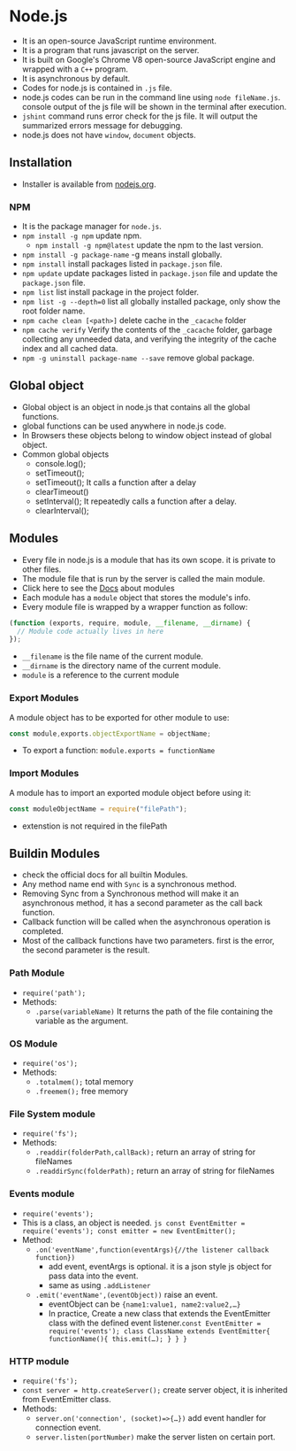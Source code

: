 # Node.js

- It is an open-source JavaScript runtime environment.
- It is a program that runs javascript on the server.
- It is built on Google's Chrome V8 open-source JavaScript engine and wrapped with a `C++` program.
- It is asynchronous by default.
- Codes for node.js is contained in `.js` file.
- node.js codes can be run in the command line using `node fileName.js`. console output of the js file will be shown in the terminal after execution.
- `jshint` command runs error check for the js file. It will output the summarized errors message for debugging.
- node.js does not have `window`, `document` objects.

## Installation

- Installer is available from [nodejs.org](nodejs.org).

### NPM

- It is the package manager for `node.js`.
- `npm install -g npm` update npm.
  - `npm install -g npm@latest` update the npm to the last version.
- `npm install -g package-name` -g means install globally.
- `npm install` install packages listed in `package.json` file.
- `npm update` update packages listed in `package.json` file and update the `package.json` file.
- `npm list` list install package in the project folder.
- `npm list -g --depth=0` list all globally installed package, only show the root folder name.
- `npm cache clean [<path>]` delete cache in the `_cacache` folder
- `npm cache verify` Verify the contents of the `_cacache` folder, garbage collecting any unneeded data, and verifying the integrity of the cache index and all cached data.
- `npm -g uninstall package-name --save` remove global package.

## Global object

- Global object is an object in node.js that contains all the global functions.
- global functions can be used anywhere in node.js code.
- In Browsers these objects belong to window object instead of global object.
- Common global objects
  - console.log();
  - setTimeout();
  - setTimeout(); It calls a function after a delay
  - clearTimeout()
  - setInterval(); It repeatedly calls a function after a delay.
  - clearInterval();

## Modules

- Every file in node.js is a module that has its own scope. it is private to other files.
- The module file that is run by the server is called the main module.
- Click here to see the [Docs](https://nodejs.org/api/modules.html) about modules
- Each module has a `module` object that stores the module's info.
- Every module file is wrapped by a wrapper function as follow:

```js
(function (exports, require, module, __filename, __dirname) {
  // Module code actually lives in here
});
```

- `__filename` is the file name of the current module.
- `__dirname` is the directory name of the current module.
- `module` is a reference to the current module

### Export Modules

A module object has to be exported for other module to use:

```js
const module,exports.objectExportName = objectName;
```

- To export a function: `module.exports = functionName`

### Import Modules

A module has to import an exported module object before using it:

```js
const moduleObjectName = require("filePath");
```

- extenstion is not required in the filePath

## Buildin Modules

- check the official docs for all builtin Modules.
- Any method name end with `Sync` is a synchronous method.
- Removing Sync from a Synchronous method will make it an asynchronous method, it has a second parameter as the call back function.
- Callback function will be called when the asynchronous operation is completed.
- Most of the callback functions have two parameters. first is the error, the second parameter is the result.

### Path Module

- `require('path');`
- Methods:
  - `.parse(variableName)` It returns the path of the file containing the variable as the argument.

### OS Module

- `require('os');`
- Methods:
  - `.totalmem();` total memory
  - `.freemem();` free memory

### File System module

- `require('fs');`
- Methods:
  - `.readdir(folderPath,callBack);` return an array of string for fileNames
  - `.readdirSync(folderPath);` return an array of string for fileNames

### Events module

- `require('events');`
- This is a class, an object is needed.
  `js const EventEmitter = require('events'); const emitter = new EventEmitter();`
- Method:
  - `.on('eventName',function(eventArgs){//the listener callback function})`
    - add event, eventArgs is optional. it is a json style js object for pass data into the event.
    - same as using `.addListener`
  - `.emit('eventName',(eventObject))` raise an event.
    - eventObject can be `{name1:value1, name2:value2,…}`
    - In practice, Create a new class that extends the EventEmitter class with the defined event listener.`const EventEmitter = require('events'); class ClassName extends EventEmitter{ functionName(){ this.emit(…); } } }`

### HTTP module

- `require('fs');`
- `const server = http.createServer();` create server object, it is inherited from EventEmitter class.
- Methods:
  - `server.on('connection', (socket)=>{…})` add event handler for connection event.
  - `server.listen(portNumber)` make the server listen on certain port.
